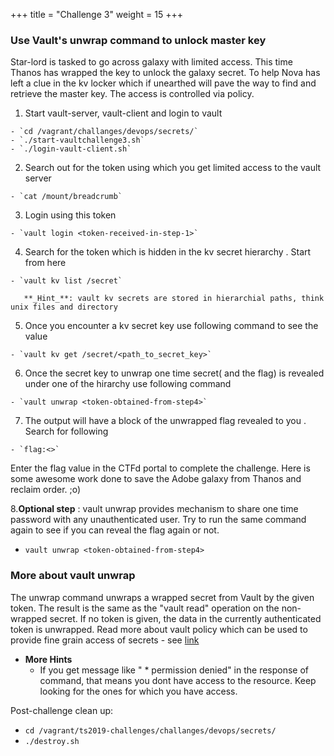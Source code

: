 +++
title = "Challenge 3"
weight = 15
+++

### Use Vault's unwrap command to unlock master key

Star-lord is tasked to go across galaxy with limited access. This time Thanos has wrapped the key to unlock the galaxy secret. To help Nova has left a clue in the kv locker which if unearthed will pave the way to find and retrieve the master key.
The access is controlled via policy. 

  1. Start vault-server, vault-client and login to vault

    - `cd /vagrant/challanges/devops/secrets/`
    - `./start-vaultchallenge3.sh`
    - `./login-vault-client.sh`

  2. Search out for the token using which you get limited access to the vault server 

    - `cat /mount/breadcrumb`

  3. Login using this token

    - `vault login <token-received-in-step-1>`

  4. Search for the token which is hidden in the kv secret hierarchy . Start from here 

    - `vault kv list /secret`

       **_Hint_**: vault kv secrets are stored in hierarchial paths, think unix files and directory  

  5. Once you encounter a kv secret key use following command to see the value 

    - `vault kv get /secret/<path_to_secret_key>`

  6. Once the  secret key to unwrap one time secret( and the flag) is revealed under one of the hirarchy use following command 

    - `vault unwrap <token-obtained-from-step4>`  

  7. The output will have a block of the unwrapped flag revealed to you  . Search for following

    - `flag:<>`

  Enter the flag value in the CTFd portal to complete the challenge. Here is some awesome work done to save the Adobe galaxy from Thanos and reclaim order. ;o) 

  8.__Optional step__ : vault unwrap provides mechanism to share one time password with any unauthenticated user. Try to run the same command again to see if you can reveal the flag again or not. 

 - `vault unwrap <token-obtained-from-step4>`

### More about vault unwrap 
The unwrap command unwraps a wrapped secret from Vault by the given token. The result is the same as the "vault read" operation on the non-wrapped secret. If no token is given, the data in the currently authenticated token is unwrapped.
Read more about vault policy which can be used to provide fine grain access of secrets - see [link](https://www.vaultproject.io/docs/concepts/policies.html)

- __More Hints__
  - If you get message like "	* permission denied" in the response of command, that means you dont have access to the resource. Keep looking for the ones for which you have access. 

Post-challenge clean up:

- `cd /vagrant/ts2019-challenges/challanges/devops/secrets/`
- `./destroy.sh`
